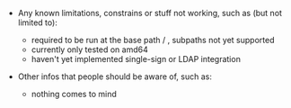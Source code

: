 * Any known limitations, constrains or stuff not working, such as (but not limited to):
    * required to be run at the base path / , subpaths not yet supported
    * currently only tested on amd64
    * haven't yet implemented single-sign or LDAP integration 

* Other infos that people should be aware of, such as:
    * nothing comes to mind 
